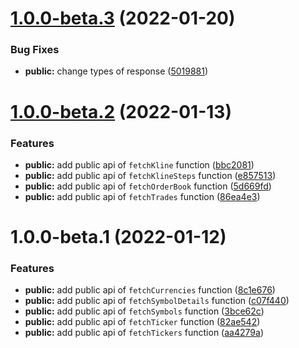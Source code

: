 # [1.0.0-beta.3](https://github.com/coinset/bitmart/compare/v1.0.0-beta.2...v1.0.0-beta.3) (2022-01-20)


### Bug Fixes

* **public:** change types of response ([5019881](https://github.com/coinset/bitmart/commit/50198811754b65b2c347840cfe26cd340666cda6))

# [1.0.0-beta.2](https://github.com/coinset/bitmart/compare/v1.0.0-beta.1...v1.0.0-beta.2) (2022-01-13)


### Features

* **public:** add public api of `fetchKline` function ([bbc2081](https://github.com/coinset/bitmart/commit/bbc20816dc9b0b0fe3408a3cf685a065c21ed539))
* **public:** add public api of `fetchKlineSteps` function ([e857513](https://github.com/coinset/bitmart/commit/e8575134bdcbf9479c988f3137299f088bb81fcc))
* **public:** add public api of `fetchOrderBook` function ([5d669fd](https://github.com/coinset/bitmart/commit/5d669fd237e52d08d85610b0849362d69848b08c))
* **public:** add public api of `fetchTrades` function ([86ea4e3](https://github.com/coinset/bitmart/commit/86ea4e36bf7e86498083a2f110c8ced67b9d8eec))

# 1.0.0-beta.1 (2022-01-12)


### Features

* **public:** add public api of `fetchCurrencies` function ([8c1e676](https://github.com/coinset/bitmart/commit/8c1e676abbeccf6d9b4f6820d4acbac51b99588f))
* **public:** add public api of `fetchSymbolDetails` function ([c07f440](https://github.com/coinset/bitmart/commit/c07f440bfc075fa26e0bb2b772bd75b27ea0e86f))
* **public:** add public api of `fetchSymbols` function ([3bce62c](https://github.com/coinset/bitmart/commit/3bce62c945da0e45dedd4a2699a343f0e9f5644c))
* **public:** add public api of `fetchTicker` function ([82ae542](https://github.com/coinset/bitmart/commit/82ae542a9c029c9f632657c46a3931e5017c4a02))
* **public:** add public api of `fetchTickers` function ([aa4279a](https://github.com/coinset/bitmart/commit/aa4279a9e841f1897d4840e48a9db560080a3947))
